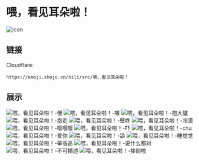 # 喂，看见耳朵啦！
![icon](https://emoji.shojo.cn/bili/src/喂，看见耳朵啦！/icon.png)
## 链接
Cloudflare:
```
https://emoji.shojo.cn/bili/src/喂，看见耳朵啦！
```
## 展示
![喂，看见耳朵啦！-懵](https://emoji.shojo.cn/bili/src/喂，看见耳朵啦！/喂，看见耳朵啦！-懵.png)
![喂，看见耳朵啦！-嗷](https://emoji.shojo.cn/bili/src/喂，看见耳朵啦！/喂，看见耳朵啦！-嗷.png)
![喂，看见耳朵啦！-抱大腿](https://emoji.shojo.cn/bili/src/喂，看见耳朵啦！/喂，看见耳朵啦！-抱大腿.png)
![喂，看见耳朵啦！-抱走](https://emoji.shojo.cn/bili/src/喂，看见耳朵啦！/喂，看见耳朵啦！-抱走.png)
![喂，看见耳朵啦！-壁咚](https://emoji.shojo.cn/bili/src/喂，看见耳朵啦！/喂，看见耳朵啦！-壁咚.png)
![喂，看见耳朵啦！-冷漠](https://emoji.shojo.cn/bili/src/喂，看见耳朵啦！/喂，看见耳朵啦！-冷漠.png)
![喂，看见耳朵啦！-嘤嘤嘤](https://emoji.shojo.cn/bili/src/喂，看见耳朵啦！/喂，看见耳朵啦！-嘤嘤嘤.png)
![喂，看见耳朵啦！-吓](https://emoji.shojo.cn/bili/src/喂，看见耳朵啦！/喂，看见耳朵啦！-吓.png)
![喂，看见耳朵啦！-chu](https://emoji.shojo.cn/bili/src/喂，看见耳朵啦！/喂，看见耳朵啦！-chu.png)
![喂，看见耳朵啦！-爱你](https://emoji.shojo.cn/bili/src/喂，看见耳朵啦！/喂，看见耳朵啦！-爱你.png)
![喂，看见耳朵啦！-舔](https://emoji.shojo.cn/bili/src/喂，看见耳朵啦！/喂，看见耳朵啦！-舔.png)
![喂，看见耳朵啦！-睡觉觉](https://emoji.shojo.cn/bili/src/喂，看见耳朵啦！/喂，看见耳朵啦！-睡觉觉.png)
![喂，看见耳朵啦！-举高高](https://emoji.shojo.cn/bili/src/喂，看见耳朵啦！/喂，看见耳朵啦！-举高高.png)
![喂，看见耳朵啦！-说什么都对](https://emoji.shojo.cn/bili/src/喂，看见耳朵啦！/喂，看见耳朵啦！-说什么都对.png)
![喂，看见耳朵啦！-不可描述](https://emoji.shojo.cn/bili/src/喂，看见耳朵啦！/喂，看见耳朵啦！-不可描述.png)
![喂，看见耳朵啦！-摔倒啦](https://emoji.shojo.cn/bili/src/喂，看见耳朵啦！/喂，看见耳朵啦！-摔倒啦.png)
